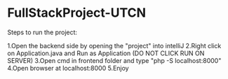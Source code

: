 # FullStackProject-UTCN

Steps to run the project: 

1.Open the backend side by opening the "project" into intelliJ
2.Right click on Application.java and Run as Application (DO NOT CLICK RUN ON SERVER)
3.Open cmd in frontend folder and type "php -S localhost:8000"
4.Open browser at localhost:8000
5.Enjoy